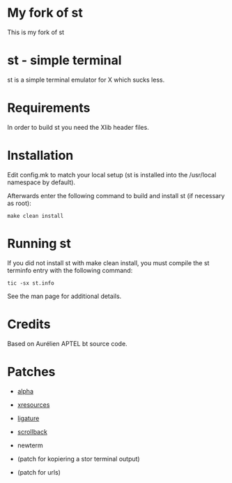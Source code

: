 # My fork of st
This is my fork of st

# st - simple terminal
st is a simple terminal emulator for X which sucks less.


# Requirements
In order to build st you need the Xlib header files.


# Installation
Edit config.mk to match your local setup (st is installed into
the /usr/local namespace by default).

Afterwards enter the following command to build and install st (if
necessary as root):

    make clean install


# Running st
If you did not install st with make clean install, you must compile
the st terminfo entry with the following command:

    tic -sx st.info

See the man page for additional details.

# Credits
Based on Aurélien APTEL <aurelien dot aptel at gmail dot com> bt source code.

# Patches
* [alpha](https://st.suckless.org/patches/alpha/)
* [xresources]()
* [ligature](https://st.suckless.org/patches/ligatures/)
* [scrollback](https://st.suckless.org/patches/scrollback/)

* newterm
* (patch for kopiering a stor terminal output)
* (patch for urls)

